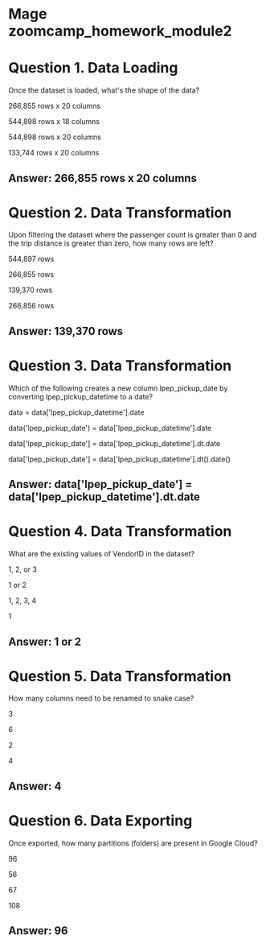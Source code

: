 # Mage zoomcamp_homework_module2


# Question 1. Data Loading
Once the dataset is loaded, what's the shape of the data?

266,855 rows x 20 columns

544,898 rows x 18 columns

544,898 rows x 20 columns

133,744 rows x 20 columns

## Answer: 266,855 rows x 20 columns

# Question 2. Data Transformation
Upon filtering the dataset where the passenger count is greater than 0 and the trip distance is greater than zero, how many rows are left?

544,897 rows

266,855 rows

139,370 rows

266,856 rows

## Answer: 139,370 rows

# Question 3. Data Transformation
Which of the following creates a new column lpep_pickup_date by converting lpep_pickup_datetime to a date?

data = data['lpep_pickup_datetime'].date

data('lpep_pickup_date') = data['lpep_pickup_datetime'].date

data['lpep_pickup_date'] = data['lpep_pickup_datetime'].dt.date

data['lpep_pickup_date'] = data['lpep_pickup_datetime'].dt().date()

## Answer: data['lpep_pickup_date'] = data['lpep_pickup_datetime'].dt.date


# Question 4. Data Transformation
What are the existing values of VendorID in the dataset?

1, 2, or 3

1 or 2

1, 2, 3, 4

1

## Answer: 1 or 2

# Question 5. Data Transformation
How many columns need to be renamed to snake case?

3

6

2

4

## Answer: 4

# Question 6. Data Exporting
Once exported, how many partitions (folders) are present in Google Cloud?

96

56

67

108

## Answer: 96
